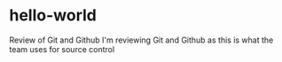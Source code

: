 # hello-world
Review of Git and Github
I'm reviewing Git and Github as this is what the team uses for source control
